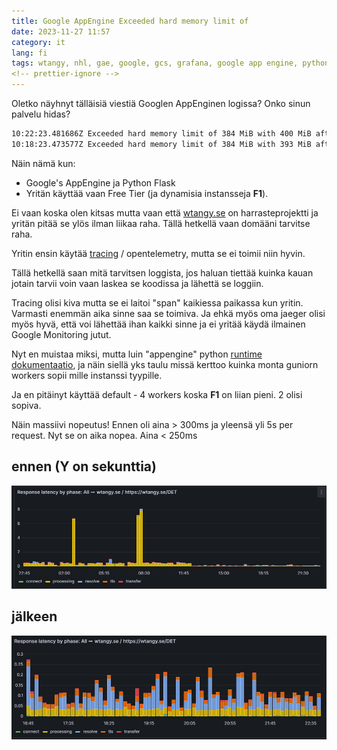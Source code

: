 ```yaml
---
title: Google AppEngine Exceeded hard memory limit of
date: 2023-11-27 11:57
category: it
lang: fi
tags: wtangy, nhl, gae, google, gcs, grafana, google app engine, python, gunicorn, wasthereannhlgamelastnight
<!-- prettier-ignore -->
---
```


Oletko näyhnyt tälläisiä viestiä Googlen AppEnginen logissa? Onko sinun palvelu
hidas?

```bash
10:22:23.481686Z Exceeded hard memory limit of 384 MiB with 400 MiB after servicing 3 requests total. Consider setting a larger instance class in app.yaml.
10:18:23.473577Z Exceeded hard memory limit of 384 MiB with 393 MiB after servicing 7 requests total. Consider setting a larger instance class in app.yaml.
```

Näin nämä kun:

- Google's AppEngine ja Python Flask
- Yritän käyttää vaan Free Tier (ja dynamisia instansseja **F1**).

Ei vaan koska olen kitsas mutta vaan että [wtangy.se](https://wtangy.se/) on
harrasteprojektti ja yritän pitää se ylös ilman liikaa raha. Tällä hetkellä vaan
domääni tarvitse raha.

Yritin ensin käytää
[tracing](https://cloud.google.com/trace/docs/setup/python-ot) / opentelemetry,
mutta se ei toimii niin hyvin.

Tällä hetkellä saan mitä tarvitsen loggista, jos haluan tiettää kuinka kauan
jotain tarvii voin vaan laskea se koodissa ja lähettä se loggiin.

Tracing olisi kiva mutta se ei laitoi "span" kaikiessa paikassa kun yritin.
Varmasti enemmän aika sinne saa se toimiva. Ja ehkä myös oma jaeger olisi myös
hyvä, että voi lähettää ihan kaikki sinne ja ei yritää käydä ilmainen Google
Monitoring jutut.

Nyt en muistaa miksi, mutta luin "appengine" python
[runtime dokumentaatio](https://cloud.google.com/appengine/docs/standard/python3/runtime#entrypoint_best_practices),
ja näin siellä yks taulu missä kerttoo kuinka monta guniorn workers sopii mille
instanssi tyypille.

Ja en pitäinyt käyttää default - 4 workers koska **F1** on liian pieni. 2 olisi
sopiva.

Näin massiivi nopeutus! Ennen oli aina > 300ms ja yleensä yli 5s per request.
Nyt se on aika nopea. Aina < 250ms

## ennen (Y on sekunttia)

[![before](images/wtangy_before.png "before_latency")](images/wtangy_before.png)

## jälkeen

[![after](images/wtangy_after.png "after_latency")](images/wtangy_after.png)
